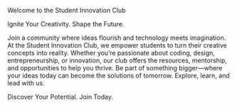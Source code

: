 Welcome to the Student Innovation Club

Ignite Your Creativity. Shape the Future.

Join a community where ideas flourish and technology meets imagination. At the Student Innovation Club, we empower students to turn their creative concepts into reality. Whether you’re passionate about coding, design, entrepreneurship, or innovation, our club offers the resources, mentorship, and opportunities to help you thrive. Be part of something bigger—where your ideas today can become the solutions of tomorrow. Explore, learn, and lead with us.

Discover Your Potential. Join Today.
